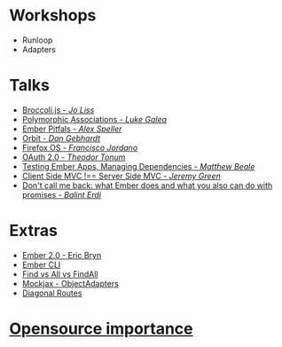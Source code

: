 # Workshops
* Runloop
* Adapters

# Talks

* [Broccoli.js - *Jo Liss*](talks.md#broccolijs)
* [Polymorphic Associations - *Luke Galea*](talks.md#polymorphic-associations)
* [Ember Pitfals - *Alex Speller*](talks.md#ember-pitfals)
* [Orbit - *Dan Gebhardt*](talks.md#orbit)
* [Firefox OS - *Francisco Jordano*](talks.md#firefox-os)
* [OAuth 2.0 - *Theodor Tonum*](talks.md#oauth-20)
* [Testing Ember Apps, Managing Dependencies - *Matthew Beale*](talks.md#testing-ember-apps-managing-dependencies)
* [Client Side MVC !== Server Side MVC - *Jeremy Green*](talks.md#client-side-mvc--server-side-mvc)
* [Don't call me back: what Ember does and what you also can do with promises - *Balint Erdi*](talks.md#dont-call-me-back-what-ember-does-and-what-you-also-can-do-with-promises)



# Extras

* [Ember 2.0 - Eric Bryn](extras.md#ember-20)
* [Ember CLI](extras.md#ember-cli)
* [Find vs All vs FindAll](extras.md#find-vs-all-vs-findall)
* [Mockjax - ObjectAdapters](extras.md#mockjax-objectadapters)
* [Diagonal Routes](extras.md#diagonal-routes)

# [Opensource importance](open-source-importance.md)

